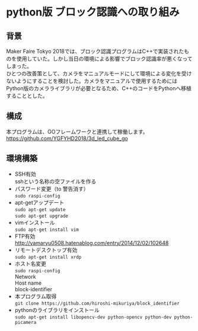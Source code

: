 # python版 ブロック認識への取り組み

## 背景

Maker Faire Tokyo 2018では、ブロック認識プログラムはC++で実装されたものを使用していた。しかし当日の環境による影響でブロック認識率が悪くなってしまった。  
ひとつの改善策として、カメラをマニュアルモードにして環境による変化を受けないようにすることを検討した。カメラをマニュアルで使用するためにはPython版のカメラライブラリが必要となるため、C++のコードをPythonへ移植することとした。

## 構成

本プログラムは、GOフレームワークと連携して稼働します。  
https://github.com/YGFYHD2018/3d_led_cube_go

## 環境構築

* SSH有効  
sshという名称の空ファイルを作る
* パスワード変更（to 警告消す）  
`sudo raspi-config`
* apt-getアップデート  
`sudo apt-get update`  
`sudo apt-get upgrade`
* vimインストール  
`sudo apt-get install vim`
* FTP有効  
http://yamaryu0508.hatenablog.com/entry/2014/12/02/102648
* リモートデスクトップ有効  
`sudo apt-get install xrdp`
* ホスト名変更  
`sudo raspi-config`  
Network  
Host name  
block-identifier
* 本プログラム取得  
`git clone https://github.com/hiroshi-mikuriya/block_identifier`
* pythonのライブラリをインストール  
`sudo apt-get install libopencv-dev python-opencv python-dev python-picamera`

